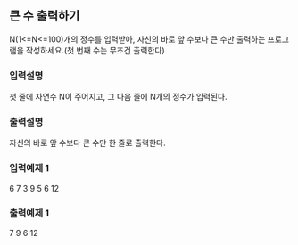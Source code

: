 ## 큰 수 출력하기

N(1<=N<=100)개의 정수를 입력받아, 자신의 바로 앞 수보다 큰 수만 출력하는 프로그램을 작성하세요.(첫 번째 수는 무조건 출력한다)

### 입력설명

첫 줄에 자연수 N이 주어지고, 그 다음 줄에 N개의 정수가 입력된다.

### 출력설명

자신의 바로 앞 수보다 큰 수만 한 줄로 출력한다.

### 입력예제 1

6
7 3 9 5 6 12

### 출력예제 1

7 9 6 12
